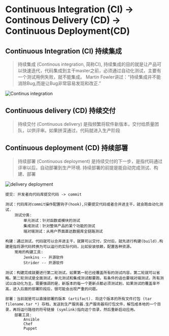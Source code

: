 Continuous Integration (CI) -> Continous Delivery (CD) -> Continuous Deployment(CD)
===================================================================================

Continuous Integration (CI) 持续集成
------------------------------------

> 持续集成 (Continous integration, 简称CI), 持续集成的目的就是让产品可以快速迭代，代码集成到主干master之前，必须通过自动化测试，主要有一个测试用例失败，就不能集成。
> Martin Fowler讲过：“持续集成并不能消除Bug,而是让Bug非常容易发现和改正.”

![Continus integration](/imgs/ilike/CIDI/continuous_integration.png?raw=true)


Continuous delivery (CD) 持续交付
---------------------------------

> 持续交付 (Continuous delivery) 是指频繁将软件新版本，交付给质量团队，以供评审。如果拼深通过，代码就进入生产阶段


Continuous deployment (CD) 持续部署
-----------------------------------

> 持续部署 (Continuous deployment) 是持续交付的下一步，是指代码通过评审以后，自动部署到生产环境. 持续部署的前提是能自动完成测试、构建、部署

![delivery deployment](/imgs/ilike/CIDI/delivery_deployment.png?raw=true)

```
提交: 开发者向代码库提交代码 -> commit 

测试：代码库对commit操作配置钩子(hook),只要提交代码或者合并进主干，就会跑自动化测试.
    测试分类:
        单元测试：针对函数或模块的测试
        集成测试：针对整体产品的某个功能的测试
        端对端测试：从用户界面直达数据库全链路测试

构建：通过测试，代码就可以合并进主干，就算可以交付，交付后，就先进行构建(build).构建是指将源代码转换为可以运行的实际代码，比如安装依赖，配置各种资源。
    常用的构建工具:
        Jenkins -- 开源软件
        Strider -- 开源软件

测试：构建完成就要进行第二轮测试，如果第一轮已经覆盖所有的测试内容，第二轮就可以省略。第二轮测试是全面测试，单元测试和集成测试都要跑，有条件的话也要端对端测试，所有测试以自动化为主。需要强调的是，新版本的每一个更新点都必须测试到，如果测试的覆盖率不高，进入后面的部署阶段后，很可能会出现严重的问题。

部署：当前就是可以直接部署的版本 (artifact). 将这个版本的所有文件打包 (tar filename.tar *) 存档，发送到生产服务器.生产服务器将打包文件，解包成本地的一个目录，再将运行路径的符号链接 (symlink)指向这个目录，然后重新启动应用。
    部署工具:
        Ansible
        Chef
        Puppet 

```
